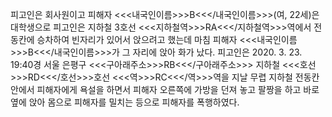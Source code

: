 피고인은 회사원이고 피해자 <<<내국인이름>>>B<<</내국인이름>>>(여, 22세)은 대학생으로 피고인은 지하철 3호선 <<<지하철역>>>RA<<</지하철역>>>역에서 전동칸에 승차하여 빈자리가 있어서 앉으려고 했는데 마침 피해자 <<<내국인이름>>>B<<</내국인이름>>>가 그 자리에 앉아 화가 났다.
피고인은 2020. 3. 23. 19:40경 서울 은평구 <<<구아래주소>>>RB<<</구아래주소>>> 지하철 <<<호선>>>RD<<</호선>>>호선 <<<역>>>RC<<</역>>>역을 지날 무렵 지하철 전동칸 안에서 피해자에게 욕설을 하면서 피해자 오른쪽에 가방을 던져 놓고 팔짱을 하고 바로 옆에 앉아 몸으로 피해자를 밀치는 등으로 피해자를 폭행하였다.